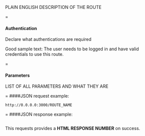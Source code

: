 PLAIN ENGLISH DESCRIPTION OF THE ROUTE

=
#### Authentication

Declare what authentications are required

Good sample text: The user needs to be logged in and have valid credentials to use this route.

=
#### Parameters

LIST OF ALL PARAMETERS AND WHAT THEY ARE

=
####JSON request example:
```
http://0.0.0.0:3000/ROUTE_NAME
```

=
####JSON response example:

```

```

This requests provides a <strong>HTML RESPONSE NUMBER</strong> on success.
